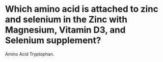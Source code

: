 # Which amino acid is attached to zinc and selenium in the Zinc with Magnesium, Vitamin D3, and Selenium supplement?

Amino Acid Tryptophan.